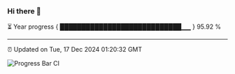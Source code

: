 ### Hi there 👋

⏳ Year progress { ████████████████████████████▁▁ } 95.92 %

---

⏰ Updated on Tue, 17 Dec 2024 01:20:32 GMT

![Progress Bar CI](https://github.com/JuvenileQ/Progress-Bar-CI/workflows/main/badge.svg)
